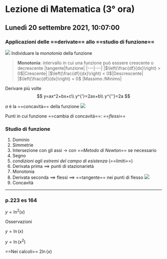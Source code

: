 # Lezione di Matematica (3° ora)
## Lunedì 20 settembre 2021, 10:07:00
### Applicazioni delle ==derivate== allo ==studio di funzione==
![](https://i.imgur.com/vrpCbq7.jpg)
Individuare la _monotonia_ della funzione

> **Monotonia**: intervallo in cui una funzione può esssere crescente o decrescente
> |tangente|funzione|
> |---|---|
> |$\left(\frac{df}{dx}\right) > 0$|Crescente|
> |$\left(\frac{df}{dx}\right) < 0$|Descrescente|
> |$\left(\frac{df}{dx}\right) = 0$ |Massimo /Minimo|

Derivare più volte
$$
y=ax^2+bx+c\\
y^{'}=2ax+b\\
y^{''}=2a
$$

$a$ è la ==concavità== della funzione
![](https://i.imgur.com/Ke1hZ55.jpg)


Punti in cui funzione ==cambia di concavità==: ==$flessi$==


### Studio di funzione
1. Dominio
2. Simmetrie
3. Intersezione con gli assi $\to$ con ==_Metodo di Newton_== se necessario
4. Segno
5. _condizioni agli estremi del campo di esistenza_ (==limiti==)
6. Derivata prima $\implies$ punti di stazionarietà
7. Monotonia
8. Derivata seconda $\implies$ flessi $\implies$ ==tangente== nei punti di flesso
![](https://i.imgur.com/szi250N.jpg)
9. Concavità

 ---
 ### p.223 es 164
 
 $y=\ln^2(x)$

Osservazioni

$y=\ln(x)$


$y=\ln(x^2)$

==Nei calcoli== $2\ln(x)$



<!--stackedit_data:
eyJoaXN0b3J5IjpbNjA3NDI1OTcsLTg1NTQ0MzMyMSwtNjEzMj
QyMzIyXX0=
-->